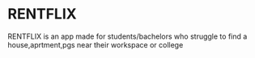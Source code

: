 # RENTFLIX
RENTFLIX is an app made for students/bachelors who struggle to find a house,aprtment,pgs near their workspace or college
